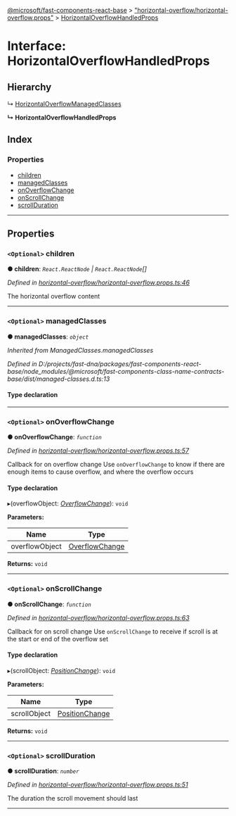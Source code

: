 [@microsoft/fast-components-react-base](../README.md) > ["horizontal-overflow/horizontal-overflow.props"](../modules/_horizontal_overflow_horizontal_overflow_props_.md) > [HorizontalOverflowHandledProps](../interfaces/_horizontal_overflow_horizontal_overflow_props_.horizontaloverflowhandledprops.md)

# Interface: HorizontalOverflowHandledProps

## Hierarchy

↳  [HorizontalOverflowManagedClasses](_horizontal_overflow_horizontal_overflow_props_.horizontaloverflowmanagedclasses.md)

**↳ HorizontalOverflowHandledProps**

## Index

### Properties

* [children](_horizontal_overflow_horizontal_overflow_props_.horizontaloverflowhandledprops.md#children)
* [managedClasses](_horizontal_overflow_horizontal_overflow_props_.horizontaloverflowhandledprops.md#managedclasses)
* [onOverflowChange](_horizontal_overflow_horizontal_overflow_props_.horizontaloverflowhandledprops.md#onoverflowchange)
* [onScrollChange](_horizontal_overflow_horizontal_overflow_props_.horizontaloverflowhandledprops.md#onscrollchange)
* [scrollDuration](_horizontal_overflow_horizontal_overflow_props_.horizontaloverflowhandledprops.md#scrollduration)

---

## Properties

<a id="children"></a>

### `<Optional>` children

**● children**: *`React.ReactNode` \| `React.ReactNode`[]*

*Defined in [horizontal-overflow/horizontal-overflow.props.ts:46](https://github.com/Microsoft/fast-dna/blob/164dd3ca/packages/fast-components-react-base/src/horizontal-overflow/horizontal-overflow.props.ts#L46)*

The horizontal overflow content

___
<a id="managedclasses"></a>

### `<Optional>` managedClasses

**● managedClasses**: *`object`*

*Inherited from ManagedClasses.managedClasses*

*Defined in D:/projects/fast-dna/packages/fast-components-react-base/node_modules/@microsoft/fast-components-class-name-contracts-base/dist/managed-classes.d.ts:13*

#### Type declaration

___
<a id="onoverflowchange"></a>

### `<Optional>` onOverflowChange

**● onOverflowChange**: *`function`*

*Defined in [horizontal-overflow/horizontal-overflow.props.ts:57](https://github.com/Microsoft/fast-dna/blob/164dd3ca/packages/fast-components-react-base/src/horizontal-overflow/horizontal-overflow.props.ts#L57)*

Callback for on overflow change Use `onOverflowChange` to know if there are enough items to cause overflow, and where the overflow occurs

#### Type declaration
▸(overflowObject: *[OverflowChange](_horizontal_overflow_horizontal_overflow_props_.overflowchange.md)*): `void`

**Parameters:**

| Name | Type |
| ------ | ------ |
| overflowObject | [OverflowChange](_horizontal_overflow_horizontal_overflow_props_.overflowchange.md) |

**Returns:** `void`

___
<a id="onscrollchange"></a>

### `<Optional>` onScrollChange

**● onScrollChange**: *`function`*

*Defined in [horizontal-overflow/horizontal-overflow.props.ts:63](https://github.com/Microsoft/fast-dna/blob/164dd3ca/packages/fast-components-react-base/src/horizontal-overflow/horizontal-overflow.props.ts#L63)*

Callback for on scroll change Use `onScrollChange` to receive if scroll is at the start or end of the overflow set

#### Type declaration
▸(scrollObject: *[PositionChange](_horizontal_overflow_horizontal_overflow_props_.positionchange.md)*): `void`

**Parameters:**

| Name | Type |
| ------ | ------ |
| scrollObject | [PositionChange](_horizontal_overflow_horizontal_overflow_props_.positionchange.md) |

**Returns:** `void`

___
<a id="scrollduration"></a>

### `<Optional>` scrollDuration

**● scrollDuration**: *`number`*

*Defined in [horizontal-overflow/horizontal-overflow.props.ts:51](https://github.com/Microsoft/fast-dna/blob/164dd3ca/packages/fast-components-react-base/src/horizontal-overflow/horizontal-overflow.props.ts#L51)*

The duration the scroll movement should last

___

